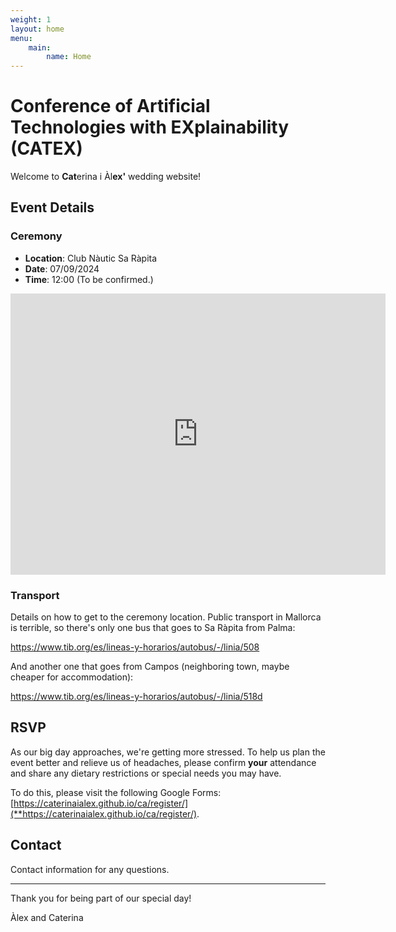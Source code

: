 ```yaml
---
weight: 1
layout: home
menu:
    main:
        name: Home
---
```

# Conference of Artificial Technologies with EXplainability (CATEX)

Welcome to **Cat**erina i Àl**ex'** wedding website!

## Event Details

### Ceremony

- **Location**: Club Nàutic Sa Ràpita
- **Date**: 07/09/2024
- **Time**: 12:00 (To be confirmed.)

<iframe src="https://www.google.com/maps/embed?pb=!1m18!1m12!1m3!1d3668.3482968920375!2d2.9530722812768273!3d39.36300868341456!2m3!1f0!2f0!3f0!3m2!1i1024!2i768!4f13.1!3m3!1m2!1s0x1297a8aaf3728019%3A0x43525c38acc36a72!2sClub%20N%C3%A0utic%20Sa%20R%C3%A0pita!5e0!3m2!1ses!2ses!4v1704023288374!5m2!1ses!2ses" width="600" height="450" style="border:0;" allowfullscreen="" loading="lazy" referrerpolicy="no-referrer-when-downgrade"></iframe>

### Transport

Details on how to get to the ceremony location. Public transport in Mallorca is terrible, so there's only one bus that goes to Sa Ràpita from Palma:

https://www.tib.org/es/lineas-y-horarios/autobus/-/linia/508

And another one that goes from Campos (neighboring town, maybe cheaper for accommodation):

https://www.tib.org/es/lineas-y-horarios/autobus/-/linia/518d

## RSVP

As our big day approaches, we're getting more stressed. To help us plan the event better and relieve us of headaches, please confirm **your** attendance and share any dietary restrictions or special needs you may have.

To do this, please visit the following Google Forms: [https://caterinaialex.github.io/ca/register/](**https://caterinaialex.github.io/ca/register/).

## Contact

Contact information for any questions.

---

Thank you for being part of our special day!

Àlex and Caterina
